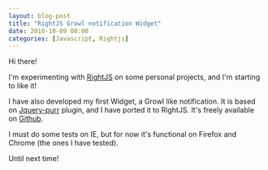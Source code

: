 ```yaml
---
layout: blog-post
title: "RightJS Growl notification Widget"
date: 2010-10-09 00:00
categories: [Javascript, Rightjs]
---
```

Hi there!

I'm experimenting with
[RightJS](http://rightjs.org/) on some personal projects, and I'm starting to like it!

I have also developed my first Widget, a Growl like notification. It is based on
[Jquery-purr](http://code.google.com/p/jquery-purr/) plugin, and I have ported it to RightJS. It's freely available on
[Github](http://github.com/fabiokr/rightjs-growl).

I must do some tests on IE, but for now it's functional on Firefox and Chrome (the ones I have tested).

Until next time!
